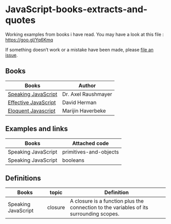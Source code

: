 # JavaScript-books-extracts-and-quotes

Working examples from books i have read. You may have a look at this file : https://goo.gl/Yq6Kmq

If something doesn’t work or a mistake have been made, please [file an issue](https://github.com/FabienGreard/JavaScript-book-s-extracts-and-quotes/issues/new).

## Books

| Books 	| Author |
| -----  | ------ |
| [Speaking JavaScript](http://speakingjs.com/es5/index.html) | Dr. Axel Raushmayer |
| [Effective JavaScript](http://31.210.87.4/ebook/pdf/JavaScript_68_Specific_Ways_to_Harness_the_Power_of_JavaScript_2013.pdf) | David Herman |
| [Eloquent Javascript](http://eloquentjavascript.net/) | Marijin Haverbeke |

## Examples and links

| Books |	 Attached code |
| ----- |  ------------- |
| Speaking JavaScript | primitives-and-objects |
| Speaking JavaScript |	booleans |

## Definitions

| Books |	topic | Definition |
| ----- | ------- | ------------- |
| Speaking JavaScript | closure |	A closure is a function plus the connection to the variables of its surrounding scopes.  |
